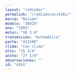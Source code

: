 ```yaml
---
layout: "radiador"
permalink: "/radiadores/4161/"
marca: "Nissan"
modelo: "300ZX"
ano: "1991"
motor: "V6 3.0"
transmision: "Automática"
parte: "432208"
clima: "Con clima"
alto: "15 3/4"
ancho: "27 1/8"
observaciones: ""
id: "4161"
---
```


